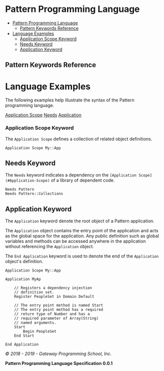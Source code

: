 # Pattern Programming Language

<!-- !toc -->

* [Pattern Programming Language](#pattern-programming-language)
  * [Pattern Keywords Reference](#pattern-keywords-reference)
* [Language Examples](#language-examples)
    * [Application Scope Keyword](#application-scope-keyword)
  * [Needs Keyword](#needs-keyword)
  * [Application Keyword](#application-keyword)

<!-- toc! -->

<!-- include (language/keywords.md) -->
## Pattern Keywords Reference

<!-- /include -->
<!-- include (examples/Examples.md) -->
# Language Examples

The following examples help illustrate the syntax
of the Pattern programming language.

[Application Scope](#application-scope-keyword)
[Needs](#needs-keyword)
[Application](#application-keyword)


### Application Scope Keyword

The `Application Scope` defines a collection of related object definitions.

```pattern
Application Scope My::App
```

## Needs Keyword

The `Needs` keyword indicates a dependency on the `[Application Scope](#Application-Scope)`
 of a library of dependent code.

```pattern
Needs Pattern
Needs Pattern::Collections
```

## Application Keyword

The `Application` keyword denote the root object of a Pattern application.

The `Application` object contains the entry point of the application and acts as
the global space for the application. Any public definition such as global variables
and methods can be accessed anywhere in the application without referencing the
`Application` object.

The `End Application` keyword is used to denote the end of the `Application`
object's definition.

```pattern
Application Scope My::App

Application MyAp

    // Registers a dependency injection
    // definition set.
    Register PeopleSet in Domain Default

    // The entry point method is named Start
    // The entry point method has a required
    // return type of Number and has a
    // required parameter of Array(String)
    // named arguments.
    Start
        Begin PeopleSet
    End Start

End Application
```
<!-- /include -->
<!-- include (footer.md) -->

_&copy; 2018 - 2019 - Gateway Programming School, Inc._
<!-- /include -->
<!-- include (version.md) -->

__Pattern Programming Language Specification 0.0.1__
<!-- /include -->
